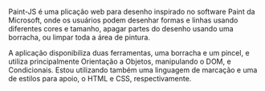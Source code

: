 Paint-JS é uma plicação web para desenho inspirado no software Paint da Microsoft, onde os usuários podem desenhar formas e linhas usando diferentes cores e tamanho, 
apagar partes do desenho usando uma borracha, ou limpar toda a área de pintura. 

A aplicação disponibiliza duas ferramentas, uma borracha e um pincel, e utiliza principalmente Orientação a Objetos, manipulando o DOM, e Condicionais. Estou utilizando também
uma linguagem de marcação e uma de estilos para apoio, o HTML e CSS, respectivamente.
